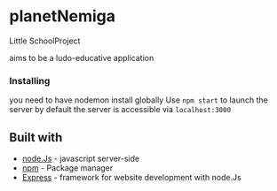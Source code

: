 # planetNemiga
Little SchoolProject

aims to be a ludo-educative application

### Installing

you need to have nodemon install globally
Use ``npm start`` to launch the server
by default the server is accessible via ``localhost:3000``


## Built with

* [node.Js](https://nodejs.org/en/) - javascript server-side
* [npm](https://www.npmjs.com/) - Package manager
* [Express](http://expressjs.com/fr/) - framework for website development with node.Js

